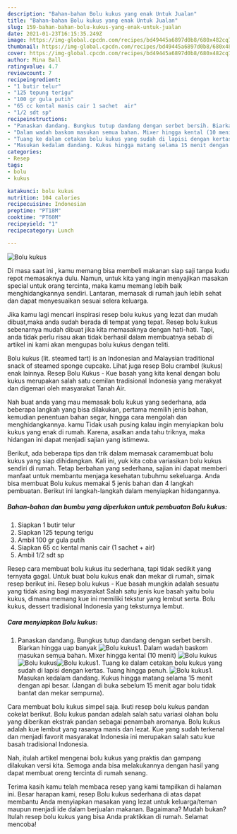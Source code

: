 ```yaml
---
description: "Bahan-bahan Bolu kukus yang enak Untuk Jualan"
title: "Bahan-bahan Bolu kukus yang enak Untuk Jualan"
slug: 159-bahan-bahan-bolu-kukus-yang-enak-untuk-jualan
date: 2021-01-23T16:15:35.249Z
image: https://img-global.cpcdn.com/recipes/bd49445a6897d0b8/680x482cq70/bolu-kukus-foto-resep-utama.jpg
thumbnail: https://img-global.cpcdn.com/recipes/bd49445a6897d0b8/680x482cq70/bolu-kukus-foto-resep-utama.jpg
cover: https://img-global.cpcdn.com/recipes/bd49445a6897d0b8/680x482cq70/bolu-kukus-foto-resep-utama.jpg
author: Mina Ball
ratingvalue: 4.7
reviewcount: 7
recipeingredient:
- "1 butir telur"
- "125 tepung terigu"
- "100 gr gula putih"
- "65 cc kental manis cair 1 sachet  air"
- "1/2 sdt sp"
recipeinstructions:
- "Panaskan dandang. Bungkus tutup dandang dengan serbet bersih. Biarkan hingga uap banyak"
- "Dalam wadah baskom masukan semua bahan. Mixer hingga kental (10 menit)"
- "Tuang ke dalam cetakan bolu kukus yang sudah di lapisi dengan kertas. Tuang hingga penuh."
- "Masukan kedalam dandang. Kukus hingga matang selama 15 menit dengan api besar. (Jangan di buka sebelum 15 menit agar bolu tidak bantat dan mekar sempurna)."
categories:
- Resep
tags:
- bolu
- kukus

katakunci: bolu kukus 
nutrition: 104 calories
recipecuisine: Indonesian
preptime: "PT18M"
cooktime: "PT60M"
recipeyield: "1"
recipecategory: Lunch

---
```



![Bolu kukus](https://img-global.cpcdn.com/recipes/bd49445a6897d0b8/680x482cq70/bolu-kukus-foto-resep-utama.jpg)

Di masa  saat ini , kamu memang bisa membeli makanan siap saji tanpa kudu repot memasaknya dulu. Namun, untuk kita yang ingin menyajikan masakan special untuk orang tercinta, maka kamu memang lebih baik menghidangkannya sendiri. Lantaran, memasak di rumah jauh lebih sehat dan dapat menyesuaikan sesuai selera keluarga.

Jika kamu lagi mencari inspirasi resep bolu kukus yang lezat dan mudah dibuat,maka anda sudah berada di tempat yang tepat. Resep bolu kukus  sebenarnya mudah dibuat jika kita memasaknya dengan hati-hati. Tapi, anda tidak perlu risau akan tidak berhasil dalam membuatnya 
sebab di artikel ini kami akan mengupas bolu kukus dengan teliti.  

Bolu kukus (lit. steamed tart) is an Indonesian and Malaysian traditional snack of steamed sponge cupcake. Lihat juga resep Bolu crambel (kukus) enak lainnya. Resep Bolu Kukus - Kue basah yang kita kenal dengan bolu kukus merupakan salah satu cemilan tradisional Indonesia yang merakyat dan digemari oleh masyarakat Tanah Air.

Nah buat anda yang mau memasak bolu kukus yang sederhana, ada beberapa langkah yang bisa dilakukan, pertama memilih jenis bahan, kemudian penentuan bahan segar, hingga cara mengolah dan menghidangkannya. kamu Tidak usah pusing kalau ingin menyiapkan bolu kukus yang enak di rumah. Karena, asalkan anda  tahu triknya, maka hidangan ini dapat menjadi sajian yang istimewa.

Berikut, ada beberapa tips dan trik dalam memasak caramembuat bolu kukus yang siap dihidangkan. Kali ini, yuk kita coba variasikan bolu kukus sendiri di rumah. Tetap berbahan yang sederhana, sajian ini dapat memberi manfaat untuk membantu menjaga kesehatan tubuhmu sekeluarga. Anda bisa membuat Bolu kukus memakai 5 jenis bahan dan 4 langkah pembuatan. Berikut ini langkah-langkah dalam menyiapkan hidangannya.

<!--inarticleads1-->

##### Bahan-bahan dan bumbu yang diperlukan untuk pembuatan Bolu kukus:

1. Siapkan 1 butir telur
1. Siapkan 125 tepung terigu
1. Ambil 100 gr gula putih
1. Siapkan 65 cc kental manis cair (1 sachet + air)
1. Ambil 1/2 sdt sp


Resep cara membuat bolu kukus itu sederhana, tapi tidak sedikit yang ternyata gagal. Untuk buat bolu kukus enak dan mekar di rumah, simak resep berikut ini. Resep bolu kukus - Kue basah mungkin adalah sesuatu yang tidak asing bagi masyarakat Salah satu jenis kue basah yaitu bolu kukus, dimana memang kue ini memiliki tekstur yang lembut serta. Bolu kukus, dessert tradisional Indonesia yang teksturnya lembut. 

<!--inarticleads2-->

##### Cara menyiapkan Bolu kukus:

1. Panaskan dandang. Bungkus tutup dandang dengan serbet bersih. Biarkan hingga uap banyak
<img src="https://img-global.cpcdn.com/steps/334c8de1a0273344/160x128cq70/bolu-kukus-langkah-memasak-1-foto.jpg" alt="Bolu kukus">1. Dalam wadah baskom masukan semua bahan. Mixer hingga kental (10 menit)
<img src="https://img-global.cpcdn.com/steps/a8c5cac96d2e1a04/160x128cq70/bolu-kukus-langkah-memasak-2-foto.jpg" alt="Bolu kukus"><img src="https://img-global.cpcdn.com/steps/3405af9e1ef7933e/160x128cq70/bolu-kukus-langkah-memasak-2-foto.jpg" alt="Bolu kukus"><img src="https://img-global.cpcdn.com/steps/239d906648da08a7/160x128cq70/bolu-kukus-langkah-memasak-2-foto.jpg" alt="Bolu kukus">1. Tuang ke dalam cetakan bolu kukus yang sudah di lapisi dengan kertas. Tuang hingga penuh.
<img src="https://img-global.cpcdn.com/steps/a5c6a8de374bcd31/160x128cq70/bolu-kukus-langkah-memasak-3-foto.jpg" alt="Bolu kukus">1. Masukan kedalam dandang. Kukus hingga matang selama 15 menit dengan api besar. (Jangan di buka sebelum 15 menit agar bolu tidak bantat dan mekar sempurna).


Cara membuat bolu kukus simpel saja. Ikuti resep bolu kukus pandan cokelat berikut. Bolu kukus pandan adalah salah satu variasi olahan bolu yang diberikan ekstrak pandan sebagai penambah aromanya. Bolu kukus adalah kue lembut yang rasanya manis dan lezat. Kue yang sudah terkenal dan menjadi favorit masyarakat Indonesia ini merupakan salah satu kue basah tradisional Indonesia. 

Nah, itulah artikel mengenai  bolu kukus  yang praktis dan gampang dilakukan versi kita. Semoga anda bisa melakukannya dengan hasil yang dapat membuat oreng tercinta di rumah senang. 

Terima kasih kamu telah membaca resep yang kami tampilkan di halaman ini. Besar harapan kami, resep  Bolu kukus sederhana di atas dapat membantu Anda menyiapkan masakan yang lezat untuk keluarga/teman maupun menjadi ide dalam berjualan makanan. Bagaimana? Mudah bukan? Itulah resep bolu kukus yang bisa Anda praktikkan di rumah. Selamat mencoba!

